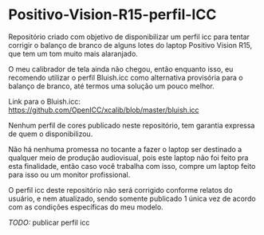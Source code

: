 # Positivo-Vision-R15-perfil-ICC
Repositório criado com objetivo de disponibilizar um perfil icc para tentar corrigir o balanço de branco de alguns lotes do laptop Positivo Vision R15, que tem um tom muito mais alaranjado.

O meu calibrador de tela ainda não chegou, então enquanto isso, eu recomendo utilizar o perfil Bluish.icc como alternativa provisória para o balanço de branco, até termos uma solução um pouco melhor.

Link para o Bluish.icc:
https://github.com/OpenICC/xcalib/blob/master/bluish.icc

Nenhum perfil de cores publicado neste repositório, tem garantia expressa de quem o disponibilizou.

Não há nenhuma promessa no tocante a fazer o laptop ser destinado a qualquer meio de produção audiovisual, pois este laptop não foi feito pra esta finalidade, então caso você trabalha com isso, compre um laptop feito para isso ou um monitor profissional.

O perfil icc deste repositório não será corrigido conforme relatos do usuário, e nem atualizado, sendo somente publicado 1 única vez de acordo com as condições específicas do meu modelo.

*TODO:*
publicar perfil icc
